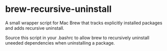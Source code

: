 brew-recursive-uninstall
========================

A small wrapper script for Mac Brew that tracks explicitly installed packages and adds recursive uninstall.


Source this script in your .bashrc to allow brew to recursively uninstall uneeded dependencies when uninstalling a package.
